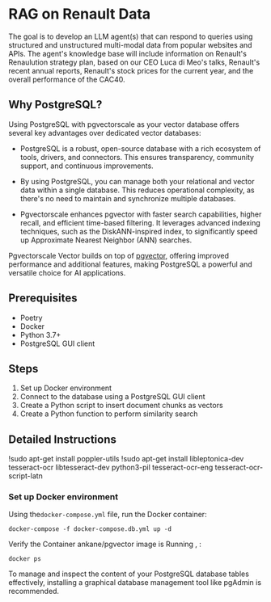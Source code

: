 # RAG on Renault Data
The goal is to develop an LLM agent(s) that can respond to queries using structured and
unstructured multi-modal data from popular websites and APIs. The agent's knowledge base
will include information on Renault's Renaulution strategy plan, based on our CEO Luca di
Meo's talks, Renault's recent annual reports, Renault's stock prices for the current year, and
the overall performance of the CAC40.


## Why PostgreSQL?

Using PostgreSQL with pgvectorscale as your vector database offers several key advantages over dedicated vector databases:

- PostgreSQL is a robust, open-source database with a rich ecosystem of tools, drivers, and connectors. This ensures transparency, community support, and continuous improvements.

- By using PostgreSQL, you can manage both your relational and vector data within a single database. This reduces operational complexity, as there's no need to maintain and synchronize multiple databases.

- Pgvectorscale enhances pgvector with faster search capabilities, higher recall, and efficient time-based filtering. It leverages advanced indexing techniques, such as the DiskANN-inspired index, to significantly speed up Approximate Nearest Neighbor (ANN) searches.

Pgvectorscale Vector builds on top of [pgvector](https://github.com/pgvector/pgvector), offering improved performance and additional features, making PostgreSQL a powerful and versatile choice for AI applications.

## Prerequisites
- Poetry
- Docker
- Python 3.7+
- PostgreSQL GUI client

## Steps

1. Set up Docker environment
2. Connect to the database using a PostgreSQL GUI client
3. Create a Python script to insert document chunks as vectors
4. Create a Python function to perform similarity search

## Detailed Instructions


!sudo apt-get install poppler-utils
!sudo apt-get install libleptonica-dev tesseract-ocr libtesseract-dev python3-pil tesseract-ocr-eng tesseract-ocr-script-latn



### Set up Docker environment

Using the`docker-compose.yml` file, run the Docker container:

```
docker-compose -f docker-compose.db.yml up -d

```
Verify the Container ankane/pgvector image is Running , :
```
docker ps
```
To manage and inspect the content of your PostgreSQL database tables effectively,
installing a graphical database management tool like pgAdmin is recommended.

